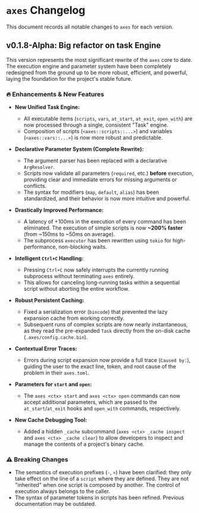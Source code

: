 # `axes` Changelog

This document records all notable changes to `axes` for each version.

## v0.1.8-Alpha: Big refactor on task Engine

This version represents the most significant rewrite of the `axes` core to date. The execution engine and parameter system have been completely redesigned from the ground up to be more robust, efficient, and powerful, laying the foundation for the project's stable future.

### 🔥 Enhancements & New Features

* **New Unified Task Engine:**
  * All executable items (`scripts`, `vars`, `at_start`, `at_exit`, `open_with`) are now processed through a single, consistent "Task" engine.
  * Composition of scripts (`<axes::scripts::...>`) and variables (`<axes::vars::...>`) is now more robust and predictable.

* **Declarative Parameter System (Complete Rewrite):**
  * The argument parser has been replaced with a declarative `ArgResolver`.
  * Scripts now validate all parameters (`required`, etc.) **before** execution, providing clear and immediate errors for missing arguments or conflicts.
  * The syntax for modifiers (`map`, `default`, `alias`) has been standardized, and their behavior is now more intuitive and powerful.

* **Drastically Improved Performance:**
  * A latency of +100ms in the execution of every command has been eliminated. The execution of simple scripts is now **~200% faster** (from ~150ms to ~50ms on average).
  * The subprocess `executor` has been rewritten using `tokio` for high-performance, non-blocking waits.

* **Intelligent `Ctrl+C` Handling:**
  * Pressing `Ctrl+C` now safely interrupts the currently running subprocess without terminating `axes` entirely.
  * This allows for canceling long-running tasks within a sequential script without aborting the entire workflow.

* **Robust Persistent Caching:**
  * Fixed a serialization error (`bincode`) that prevented the lazy expansion cache from working correctly.
  * Subsequent runs of complex scripts are now nearly instantaneous, as they read the pre-expanded `Task` directly from the on-disk cache (`.axes/config.cache.bin`).

* **Contextual Error Traces:**
  * Errors during script expansion now provide a full trace (`Caused by:`), guiding the user to the exact line, token, and root cause of the problem in their `axes.toml`.

* **Parameters for `start` and `open`:**
  * The `axes <ctx> start` and `axes <ctx> open` commands can now accept additional parameters, which are passed to the `at_start`/`at_exit` hooks and `open_with` commands, respectively.

* **New Cache Debugging Tool:**
  * Added a hidden `_cache` subcommand (`axes <ctx> _cache inspect` and `axes <ctx> _cache clear`) to allow developers to inspect and manage the contents of a project's binary cache.

### ⚠ Breaking Changes

* The semantics of execution prefixes (`-`, `>`) have been clarified: they only take effect on the line of a `script` where they are defined. They are not "inherited" when one script is composed by another. The control of execution always belongs to the caller.
* The syntax of parameter tokens in scripts has been refined. Previous documentation may be outdated.
